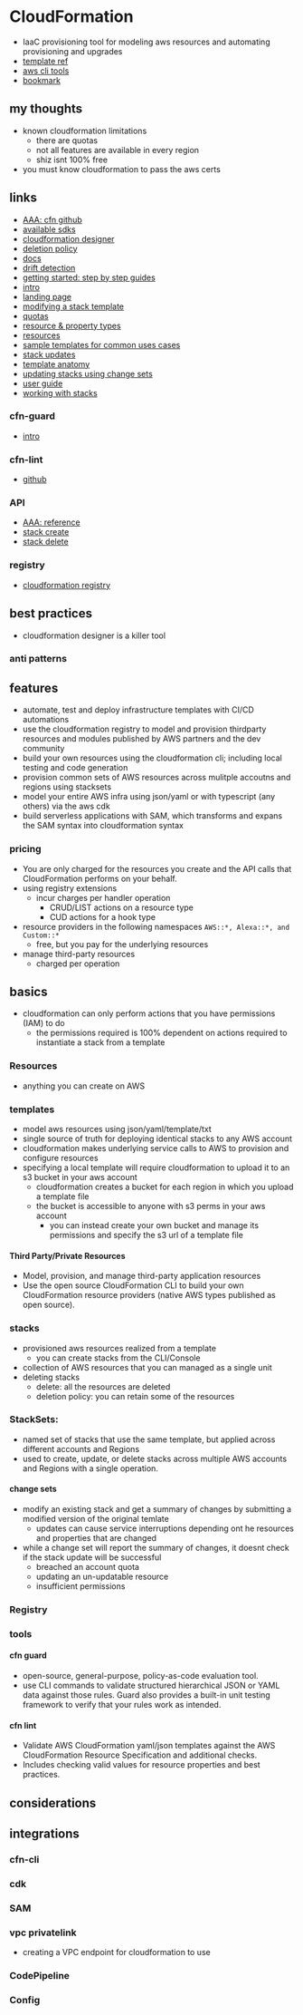 # CloudFormation

- IaaC provisioning tool for modeling aws resources and automating provisioning and upgrades
- [template ref](./cloudformation-templateRef.md)
- [aws cli tools](../devtools/cli-cfn.md)
- [bookmark](https://docs.aws.amazon.com/AWSCloudFormation/latest/UserGuide/GettingStarted.html)

## my thoughts

- known cloudformation limitations
  - there are quotas
  - not all features are available in every region
  - shiz isnt 100% free
- you must know cloudformation to pass the aws certs

## links

- [AAA: cfn github](https://github.com/aws-cloudformation)
- [available sdks](https://docs.aws.amazon.com/AWSCloudFormation/latest/UserGuide/sdk-general-information-section.html)
- [cloudformation designer](https://console.aws.amazon.com/cloudformation/designer)
- [deletion policy](https://docs.aws.amazon.com/AWSCloudFormation/latest/UserGuide/aws-attribute-deletionpolicy.html)
- [docs](https://docs.aws.amazon.com/cloudformation/)
- [drift detection](https://docs.aws.amazon.com/AWSCloudFormation/latest/UserGuide/using-cfn-stack-drift.html)
- [getting started: step by step guides](https://aws.amazon.com/cloudformation/getting-started/)
- [intro](https://docs.aws.amazon.com/AWSCloudFormation/latest/UserGuide/Welcome.html)
- [landing page](https://aws.amazon.com/cloudformation/?did=ap_card&trk=ap_card)
- [modifying a stack template](https://docs.aws.amazon.com/AWSCloudFormation/latest/UserGuide/using-cfn-updating-stacks-get-template.html)
- [quotas](https://docs.aws.amazon.com/AWSCloudFormation/latest/UserGuide/cloudformation-limits.html)
- [resource & property types](https://docs.aws.amazon.com/AWSCloudFormation/latest/UserGuide/aws-template-resource-type-ref.html)
- [resources](https://aws.amazon.com/cloudformation/resources/)
- [sample templates for common uses cases](https://docs.aws.amazon.com/AWSCloudFormation/latest/UserGuide/cfn-sample-templates.html)
- [stack updates](https://docs.aws.amazon.com/AWSCloudFormation/latest/UserGuide/using-cfn-updating-stacks.html)
- [template anatomy](https://docs.aws.amazon.com/AWSCloudFormation/latest/UserGuide/template-anatomy.html)
- [updating stacks using change sets](https://docs.aws.amazon.com/AWSCloudFormation/latest/UserGuide/using-cfn-updating-stacks-changesets.html)
- [user guide](https://docs.aws.amazon.com/AWSCloudFormation/latest/UserGuide/index.html)
- [working with stacks](https://docs.aws.amazon.com/AWSCloudFormation/latest/UserGuide/stacks.html)

### cfn-guard

- [intro](https://docs.aws.amazon.com/cfn-guard/latest/ug/what-is-guard.html)

### cfn-lint

- [github](https://github.com/aws-cloudformation/cfn-lint)

### API

- [AAA: reference](https://docs.aws.amazon.com/AWSCloudFormation/latest/APIReference/index.html)
- [stack create](https://docs.aws.amazon.com/cli/latest/reference/cloudformation/create-stack.html)
- [stack delete](https://docs.aws.amazon.com/cli/latest/reference/cloudformation/delete-stack.html)

### registry

- [cloudformation registry](https://docs.aws.amazon.com/AWSCloudFormation/latest/UserGuide/registry.html)

## best practices

- cloudformation designer is a killer tool

### anti patterns

## features

- automate, test and deploy infrastructure templates with CI/CD automations
- use the cloudformation registry to model and provision thirdparty resources and modules published by AWS partners and the dev community
- build your own resources using the cloudformation cli; including local testing and code generation
- provision common sets of AWS resources across mulitple accoutns and regions using stacksets
- model your entire AWS infra using json/yaml or with typescript (any others) via the aws cdk
- build serverless applications with SAM, which transforms and expans the SAM syntax into cloudformation syntax

### pricing

- You are only charged for the resources you create and the API calls that CloudFormation performs on your behalf.
- using registry extensions
  - incur charges per handler operation
    - CRUD/LIST actions on a resource type
    - CUD actions for a hook type
- resource providers in the following namespaces `AWS::*, Alexa::*, and Custom::*`
  - free, but you pay for the underlying resources
- manage third-party resources
  - charged per operation

## basics

- cloudformation can only perform actions that you have permissions (IAM) to do
  - the permissions required is 100% dependent on actions required to instantiate a stack from a template

### Resources

- anything you can create on AWS

### templates

- model aws resources using json/yaml/template/txt
- single source of truth for deploying identical stacks to any AWS account
- cloudformation makes underlying service calls to AWS to provision and configure resources
- specifying a local template will require cloudformation to upload it to an s3 bucket in your aws account
  - cloudformation creates a bucket for each region in which you upload a template file
  - the bucket is accessible to anyone with s3 perms in your aws account
    - you can instead create your own bucket and manage its permissions and specify the s3 url of a template file

#### Third Party/Private Resources

- Model, provision, and manage third-party application resources
- Use the open source CloudFormation CLI to build your own CloudFormation resource providers (native AWS types published as open source).

### stacks

- provisioned aws resources realized from a template
  - you can create stacks from the CLI/Console
- collection of AWS resources that you can managed as a single unit
- deleting stacks
  - delete: all the resources are deleted
  - deletion policy: you can retain some of the resources

### StackSets:

- named set of stacks that use the same template, but applied across different accounts and Regions
- used to create, update, or delete stacks across multiple AWS accounts and Regions with a single operation.

#### change sets

- modify an existing stack and get a summary of changes by submitting a modified version of the original temlate
  - updates can cause service interruptions depending ont he resources and properties that are changed
- while a change set will report the summary of changes, it doesnt check if the stack update will be successful
  - breached an account quota
  - updating an un-updatable resource
  - insufficient permissions

### Registry

### tools

#### cfn guard

- open-source, general-purpose, policy-as-code evaluation tool.
- use CLI commands to validate structured hierarchical JSON or YAML data against those rules. Guard also provides a built-in unit testing framework to verify that your rules work as intended.

#### cfn lint

- Validate AWS CloudFormation yaml/json templates against the AWS CloudFormation Resource Specification and additional checks.
- Includes checking valid values for resource properties and best practices.

## considerations

## integrations

### cfn-cli

### cdk

### SAM

### vpc privatelink

- creating a VPC endpoint for cloudformation to use

### CodePipeline

### Config
